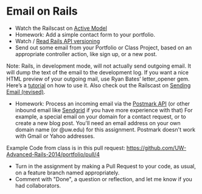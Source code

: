 # Email on Rails

<script async class="speakerdeck-embed" data-id="1dcb446035d90131644176ede1a85f95" data-ratio="1.33333333333333" src="//speakerdeck.com/assets/embed.js"></script>

* Watch the Railscast on [Active Model](http://railscasts.com/episodes/219-active-model)
* Homework: Add a simple contact form to your portfolio.
* Watch / [Read Rails API versioning](http://railscasts.com/episodes/350-rest-api-versioning?view=asciicast)
* Send out some email from your Portfolio or Class Project, based on an
appropriate controller action, like sign up, or a new post.

Note: Rails, in development mode, will not actually send outgoing email. It will
dump the text of the email to the development log. If you want a nice HTML
preview of your outgoing mail, use Ryan Bates’ letter_opener gem. Here’s a
[tutorial](http://www.sitepoint.com/preview-your-rails-mail-with-letter-opener/) on how to use it.
Also check out the Railscast on [Sending Email (revised)](http://railscasts.com/episodes/61-sending-email-revised).

* Homework: Process an incoming email via the
[Postmark API](https://devcenter.heroku.com/articles/postmark#using-postmark-inbound)
(or other inbound email like [Sendgrid](https://devcenter.heroku.com/articles/sendgrid)
if you have more experience with that) For example, a special email on your
domain for a contact request, or to create a new blog post. You'll need an email
address on your own domain name (or @uw.edu) for this assignment. Postmark
doesn't work with Gmail or Yahoo addresses.

Example Code from class is in this pull request: https://github.com/UW-Advanced-Rails-2014/portfolio/pull/4 

* Turn in the assignment by making a Pull Request to your code, as usual, on a
 feature branch named appropriately. 
* Comment with "Done", a question or reflection, and let me know if you had collaborators.